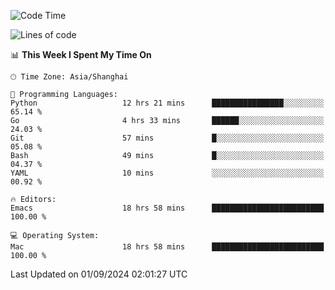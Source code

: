 <!--START_SECTION:waka-->
![Code Time](http://img.shields.io/badge/Code%20Time-2%2C168%20hrs%2052%20mins-blue)

![Lines of code](https://img.shields.io/badge/From%20Hello%20World%20I%27ve%20Written-308.0%20thousand%20lines%20of%20code-blue)

📊 **This Week I Spent My Time On** 

```text
🕑︎ Time Zone: Asia/Shanghai

💬 Programming Languages: 
Python                   12 hrs 21 mins      ████████████████░░░░░░░░░   65.14 % 
Go                       4 hrs 33 mins       ██████░░░░░░░░░░░░░░░░░░░   24.03 % 
Git                      57 mins             █░░░░░░░░░░░░░░░░░░░░░░░░   05.08 % 
Bash                     49 mins             █░░░░░░░░░░░░░░░░░░░░░░░░   04.37 % 
YAML                     10 mins             ░░░░░░░░░░░░░░░░░░░░░░░░░   00.92 % 

🔥 Editors: 
Emacs                    18 hrs 58 mins      █████████████████████████   100.00 % 

💻 Operating System: 
Mac                      18 hrs 58 mins      █████████████████████████   100.00 % 
```


 Last Updated on 01/09/2024 02:01:27 UTC
<!--END_SECTION:waka-->
